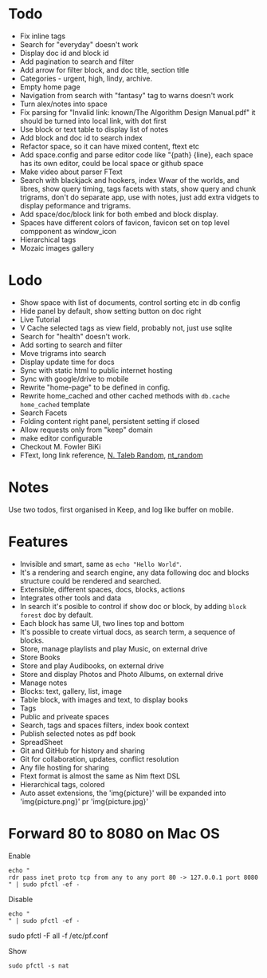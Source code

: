 # Todo

- Fix inline tags
- Search for "everyday" doesn't work
- Display doc id and block id
- Add pagination to search and filter
- Add arrow for filter block, and doc title, section title
- Categories - urgent, high, lindy, archive.
- Empty home page
- Navigation from search with "fantasy" tag to warns doesn't work
- Turn alex/notes into space
- Fix parsing for "Invalid link: known/The Algorithm Design Manual.pdf" it should be turned into local link, with dot first
- Use block or text table to display list of notes
- Add block and doc id to search index
- Refactor space, so it can have mixed content, ftext etc
- Add space.config and parse editor code like "{path} {line}, each space has its own editor, could
  be local space or github space
- Make video about parser FText
- Search with blackjack and hookers, index Wwar of the worlds, and libres, show query timing, tags facets with stats,
  show query and chunk trigrams, don't do separate app, use with notes, just add extra vidgets to display
  peformance and trigrams.
- Add space/doc/block link for both embed and block display.
- Spaces have different colors of favicon, favicon set on top level compponent as window_icon
- Hierarchical tags
- Mozaic images gallery

# Lodo

- Show space with list of documents, control sorting etc in db config
- Hide panel by default, show setting button on doc right
- Live Tutorial
- V Cache selected tags as view field, probably not, just use sqlite
- Search for "health" doesn't work.
- Add sorting to search and filter
- Move trigrams into search
- Display update time for docs
- Sync with static html to public internet hosting
- Sync with google/drive to mobile
- Rewrite "home-page" to be defined in config.
- Rewrite home_cached and other cached methods with `db.cache home_cached` template
- Search Facets
- Folding content right panel, persistent setting if closed
- Allow requests only from "keep" domain
- make editor configurable
- Checkout M. Fowler BiKi
- FText, long link reference, [N. Taleb Random](nt_random), [nt_random](http://ntaleb.org/random)

# Notes

Use two todos, first organised in Keep, and log like buffer on mobile.

# Features

- Invisible and smart, same as `echo "Hello World"`.
- It's a rendering and search engine, any data following doc and blocks structure could be rendered and searched.
- Extensible, different spaces, docs, blocks, actions
- Integrates other tools and data
- In search it's posible to control if show doc or block, by adding `block forest` doc by default.
- Each block has same UI, two lines top and bottom
- It's possible to create virtual docs, as search term, a sequence of blocks.
- Store, manage playlists and play Music, on external drive
- Store Books
- Store and play Audibooks, on external drive
- Store and display Photos and Photo Albums, on external drive
- Manage notes
- Blocks: text, gallery, list, image
- Table block, with images and text, to display books
- Tags
- Public and priveate spaces
- Search, tags and spaces filters, index book context
- Publish selected notes as pdf book
- SpreadSheet
- Git and GitHub for history and sharing
- Git for collaboration, updates, conflict resolution
- Any file hosting for sharing
- Ftext format is almost the same as Nim ftext DSL
- Hierarchical tags, colored
- Auto asset extensions, the 'img{picture}' will be expanded into 'img{picture.png}' pr 'img{picture.jpg}'

# Forward 80 to 8080 on Mac OS

Enable

```
echo "
rdr pass inet proto tcp from any to any port 80 -> 127.0.0.1 port 8080
" | sudo pfctl -ef -
```

Disable

```
echo "
" | sudo pfctl -ef -
```

sudo pfctl -F all -f /etc/pf.conf

Show

```
sudo pfctl -s nat
```